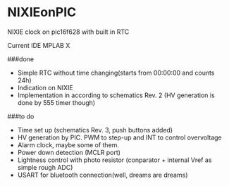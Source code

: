# NIXIEonPIC
NIXIE clock on pic16f628 with built in RTC

Current IDE MPLAB X

###done
* Simple RTC without time changing(starts from 00:00:00 and counts 24h)
* Indication on NIXIE
* Implementation in according to schematics Rev. 2 (HV generation is done by 555 timer though)


###to do

* Time set up (schematics Rev. 3, push buttons added)
* HV generation by PIC. PWM to step-up and INT to control overvoltage
* Alarm clock, maybe some of them.
* Power down detection (MCLR port)
* Lightness control with photo resistor (conparator + internal Vref as simple rough ADC)
* USART for bluetooth connection(well, dreams are dreams)
